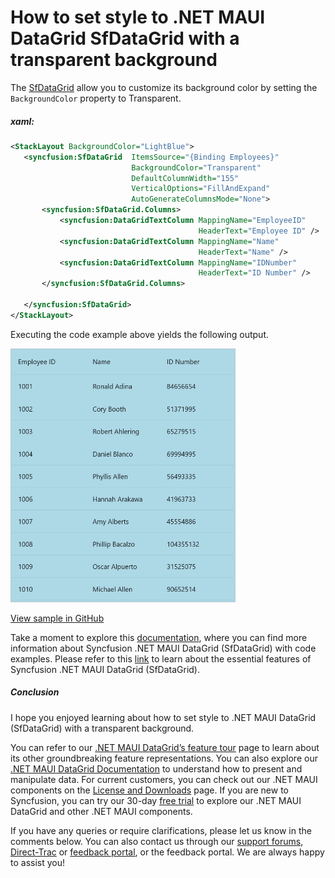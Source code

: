 # How to set style to .NET MAUI DataGrid SfDataGrid with a transparent background
The [SfDataGrid](https://www.syncfusion.com/maui-controls/maui-datagrid) allow you to customize its background color by setting the `BackgroundColor` property to Transparent.

##### xaml:
 ```XML
 <StackLayout BackgroundColor="LightBlue">
    <syncfusion:SfDataGrid  ItemsSource="{Binding Employees}"
                            BackgroundColor="Transparent"
                            DefaultColumnWidth="155"
                            VerticalOptions="FillAndExpand"
                            AutoGenerateColumnsMode="None">
        <syncfusion:SfDataGrid.Columns>
            <syncfusion:DataGridTextColumn MappingName="EmployeeID"
                                           HeaderText="Employee ID" />
            <syncfusion:DataGridTextColumn MappingName="Name"
                                           HeaderText="Name" />
            <syncfusion:DataGridTextColumn MappingName="IDNumber"
                                           HeaderText="ID Number" />
        </syncfusion:SfDataGrid.Columns>

    </syncfusion:SfDataGrid>
</StackLayout>
 ```
 

Executing the code example above yields the following output.

<img src="backgroundColor.png" width="360">

[View sample in GitHub](https://github.com/SyncfusionExamples/How-to-set-style-to-.NET-MAUI-DataGrid-SfDataGrid-with-a-transparent-background/tree/master)

Take a moment to explore this [documentation](https://help.syncfusion.com/maui/datagrid/overview), where you can find more information about Syncfusion .NET MAUI DataGrid (SfDataGrid) with code examples. Please refer to this [link](https://www.syncfusion.com/maui-controls/maui-datagrid) to learn about the essential features of Syncfusion .NET MAUI DataGrid (SfDataGrid).

##### Conclusion

I hope you enjoyed learning about how to set style to .NET MAUI DataGrid (SfDataGrid) with a transparent background.

You can refer to our [.NET MAUI DataGrid’s feature tour](https://www.syncfusion.com/maui-controls/maui-datagrid) page to learn about its other groundbreaking feature representations. You can also explore our [.NET MAUI DataGrid Documentation](https://help.syncfusion.com/maui/datagrid/getting-started) to understand how to present and manipulate data. 
For current customers, you can check out our .NET MAUI components on the [License and Downloads](https://www.syncfusion.com/sales/teamlicense) page. If you are new to Syncfusion, you can try our 30-day [free trial](https://www.syncfusion.com/downloads/maui) to explore our .NET MAUI DataGrid and other .NET MAUI components. 

If you have any queries or require clarifications, please let us know in the comments below. You can also contact us through our [support forums](https://www.syncfusion.com/forums), [Direct-Trac](https://support.syncfusion.com/create) or [feedback portal](https://www.syncfusion.com/feedback/maui?control=sfdatagrid), or the feedback portal. We are always happy to assist you!
